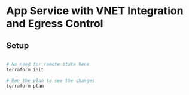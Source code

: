 # App Service with VNET Integration and Egress Control

## Setup

```bash

# No need for remote state here
terraform init

# Run the plan to see the changes
terraform plan

```

